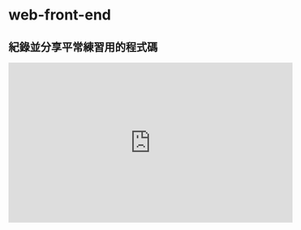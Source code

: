 # web-front-end
## 紀錄並分享平常練習用的程式碼



<iframe width="560" height="315" src="https://www.youtube.com/embed/paCVVtzPrZs" frameborder="0" allow="autoplay; encrypted-media" allowfullscreen> </iframe>
